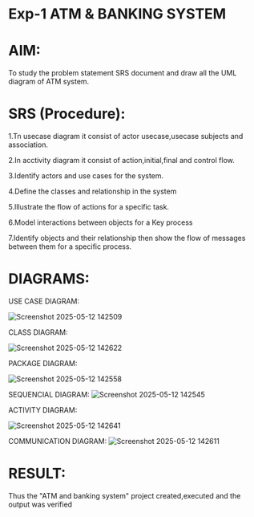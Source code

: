 # Exp-1 ATM & BANKING SYSTEM

# AIM:
To study the problem statement SRS document and draw all the UML diagram of ATM system.

# SRS (Procedure):
1.Tn usecase diagram it consist of actor usecase,usecase subjects and association.

2.In acctivity diagram it consist of action,initial,final and control flow.

3.Identify actors and use cases for the system.

4.Define the classes and relationship in the system

5.Illustrate the flow of actions for a specific task.

6.Model interactions between objects for a Key process

7.Identify objects and their relationship then show the flow of messages between them for a specific process.

# DIAGRAMS:
USE CASE DIAGRAM:

![Screenshot 2025-05-12 142509](https://github.com/user-attachments/assets/62add026-d0e8-4892-809a-35226cebdf88)

CLASS DIAGRAM:

![Screenshot 2025-05-12 142622](https://github.com/user-attachments/assets/54109293-f489-4881-873b-15aed73af96d)

PACKAGE DIAGRAM:

![Screenshot 2025-05-12 142558](https://github.com/user-attachments/assets/70be1a1d-65d4-414b-8f5b-1c3bb6b4f368)

SEQUENCIAL DIAGRAM:
![Screenshot 2025-05-12 142545](https://github.com/user-attachments/assets/b3fc71da-da3d-4334-93fc-03e22eae8c28)

ACTIVITY DIAGRAM:

![Screenshot 2025-05-12 142641](https://github.com/user-attachments/assets/3287a92c-fa4e-4274-8a38-348b0cc71ce1)

COMMUNICATION DIAGRAM:
![Screenshot 2025-05-12 142611](https://github.com/user-attachments/assets/7aa91fcd-8c78-469b-843f-f14d46b159da)

# RESULT:
Thus the "ATM and banking system" project created,executed and the output was verified
